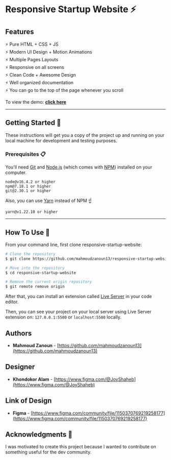 # Responsive Startup Website ⚡️

## Features

⚡️ Pure HTML + CSS + JS\
⚡️ Modern UI Design + Motion Animations\
⚡️ Multiple Pages Layouts\
⚡️ Responsive on all screens\
⚡️ Clean Code + Awesome Design\
⚡️ Well organized documentation\
⚡️ You can go to the top of the page whenever you scroll

To view the demo: **[click here](https://responsive-startup-website.vercel.app)**

---

## Getting Started 🚀

These instructions will get you a copy of the project up and running on your local machine for development and testing purposes.

### Prerequisites 📋

You'll need [Git](https://git-scm.com) and [Node.js](https://nodejs.org/en/download/) (which comes with [NPM](http://npmjs.com)) installed on your computer.

```
node@v16.4.2 or higher
npm@7.18.1 or higher
git@2.30.1 or higher
```

Also, you can use [Yarn](https://yarnpkg.com/) instead of NPM ☝️

```
yarn@v1.22.10 or higher
```

---

## How To Use 🔧

From your command line, first clone responsive-startup-website:

```bash
# Clone the repository
$ git clone https://github.com/mahmoudzanoun13/responsive-startup-website

# Move into the repository
$ cd responsive-startup-website

# Remove the current origin repository
$ git remote remove origin
```

After that, you can install an extension called [Live Server](https://marketplace.visualstudio.com/items?itemName=ritwickdey.LiveServer) in your code editor.

Then, you can see your project on your local server using Live Server extension on: `127.0.0.1:5500` or `localhost:5500` locally.

## Authors

- **Mahmoud Zanoun** - [https://github.com/mahmoudzanoun13](https://github.com/mahmoudzanoun13)

## Designer

- **Khondokor Alam** - [https://www.figma.com/@JoyShaheb](https://www.figma.com/@JoyShaheb)

## Link of Design

- **Figma** - [https://www.figma.com/community/file/1150370769219258177](https://www.figma.com/community/file/1150370769219258177)

## Acknowledgments 🎁

I was motivated to create this project because I wanted to contribute on something useful for the dev community.
